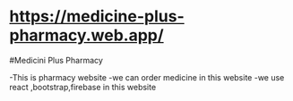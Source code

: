 # https://medicine-plus-pharmacy.web.app/

#Medicini Plus Pharmacy

-This is pharmacy website
-we can order medicine in this website
-we use react ,bootstrap,firebase in this website
